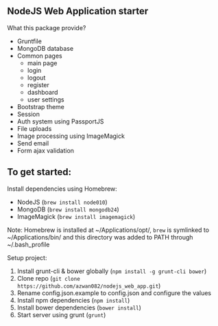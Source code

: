 ## NodeJS Web Application starter

What this package provide?

- Gruntfile
- MongoDB database
- Common pages
    - main page
    - login
    - logout
    - register
    - dashboard
    - user settings
- Bootstrap theme
- Session
- Auth system using PassportJS
- File uploads
- Image processing using ImageMagick
- Send email
- Form ajax validation

## To get started:

Install dependencies using Homebrew:

- NodeJS (`brew install node010`)
- MongoDB (`brew install mongodb24`)
- ImageMagick (`brew install imagemagick`)

Note: Homebrew is installed at ~/Applications/opt/, `brew` is symlinked to ~/Applications/bin/ and this directory was added to PATH through ~/.bash_profile

Setup project:

1. Install grunt-cli & bower globally (`npm install -g grunt-cli bower`)
2. Clone repo (`git clone https://github.com/azwan082/nodejs_web_app.git`)
3. Rename config.json.example to config.json and configure the values
4. Install npm dependencies (`npm install`)
5. Install bower dependencies (`bower install`)
6. Start server using grunt (`grunt`)